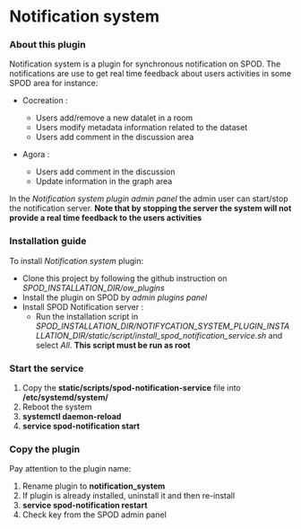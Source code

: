 # Notification system

### About this plugin

Notification system is a plugin for synchronous notification on SPOD. The notifications are use to get real time feedback about users activities in some
SPOD area for instance:

* Cocreation :
   - Users add/remove a new datalet in a room
   - Users modify metadata information related to the dataset
   - Users add comment in the discussion area

* Agora :
   - Users add comment in the discussion
   - Update information in the graph area

In the *Notification system plugin admin panel* the admin user can start/stop the notification server. **Note that by stopping the server the system will not provide a real time
feedback to the users activities**

### Installation guide

To install *Notification system* plugin:

* Clone this project by following the github instruction on *SPOD_INSTALLATION_DIR/ow_plugins*
* Install the plugin on SPOD by *admin plugins panel*
* Install SPOD Notification server :
  - Run the installation script in *SPOD_INSTALLATION_DIR/NOTIFYCATION_SYSTEM_PLUGIN_INSTALLATION_DIR/static/script/install_spod_notification_service.sh* and select *All*.
    **This script must be run as root**

### Start the service
1. Copy the **static/scripts/spod-notification-service** file into **/etc/systemd/system/**
2. Reboot the system
3. **systemctl daemon-reload**
4. **service spod-notification start**

### Copy the plugin
Pay attention to the plugin name:
1. Rename plugin to **notification_system**
2. If plugin is already installed, uninstall it and then re-install
3.  **service spod-notification restart**
4.  Check key from the SPOD admin panel
